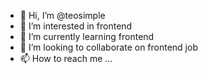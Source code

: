 - 👋 Hi, I’m @teosimple
- 👀 I’m interested in frontend
- 🌱 I’m currently learning frontend
- 💞️ I’m looking to collaborate on frontend job
- 📫 How to reach me ...

<!---
teosimple/teosimple is a ✨ special ✨ repository because its `README.md` (this file) appears on your GitHub profile.
You can click the Preview link to take a look at your changes.
--->
